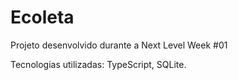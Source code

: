 # Ecoleta
Projeto desenvolvido durante a Next Level Week #01

Tecnologias utilizadas: TypeScript, SQLite.
